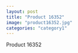 ```yaml
---
layout: post
title: "Product 16352"
image: "product16352.jpg"
categories: "category1"
---
```

Product 16352
